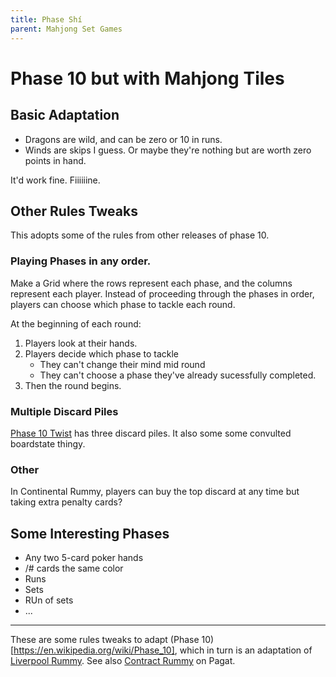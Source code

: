 ```yaml
---
title: Phase Shí
parent: Mahjong Set Games
---
```

# Phase 10 but with Mahjong Tiles



## Basic Adaptation

- Dragons are wild, and can be zero or 10 in runs.
- Winds are skips I guess. Or maybe they're nothing but are worth zero points in hand.

It'd work fine. Fiiiiiine.




## Other Rules Tweaks

This adopts some of the rules from  other releases of phase 10.


### Playing Phases in any order.

Make a Grid where the rows represent each phase, and the columns represent each player.
Instead of proceeding through the phases in order, players can choose which phase to tackle each round.

At the beginning of each round:
1. Players look at their hands.
2. Players decide which phase to tackle
    - They can't change their mind mid round
    - They can't choose a phase they've already sucessfully completed.
3. Then the round begins.


### Multiple Discard Piles

[Phase 10 Twist](https://boardgamegeek.com/boardgame/38187/phase-10-twist) has three discard piles.
It also some some convulted boardstate thingy.



### Other

In Continental Rummy, players can buy the top discard at any time but taking extra penalty cards?




## Some Interesting Phases

- Any two 5-card poker hands
- /# cards the same color
- Runs
- Sets
- RUn of sets
- ...



---

These are some rules tweaks to adapt (Phase 10)[https://en.wikipedia.org/wiki/Phase_10], 
which in turn is an adaptation of [Liverpool Rummy](https://en.wikipedia.org/wiki/Liverpool_rummy).
See also [Contract Rummy](https://www.pagat.com/rummy/ctrummy.html) on Pagat.
